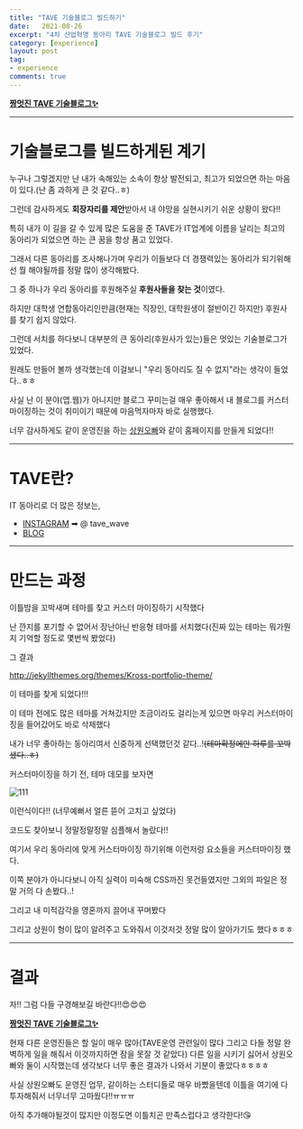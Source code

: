 ```yaml
---
title: "TAVE 기술블로그 빌드하기"
date:   2021-08-26
excerpt: "4차 산업혁명 동아리 TAVE 기술블로그 빌드 후기"
category: [experience]
layout: post
tag:
- experience
comments: true
--- 
```



**[짱멋진 TAVE 기술블로그✨](https://tavewave.github.io/)**   

---

# 기술블로그를 빌드하게된 계기

누구나 그렇겠지만 난 내가 속해있는 소속이 항상 발전되고, 최고가 되었으면 하는 마음이 있다.(난 좀 과하게 큰 것 같다..ㅎ)         

그런데 감사하게도 **회장자리를 제안**받아서 내 야망을 실현시키기 쉬운 상황이 왔다!!    

특히 내가 이 길을 갈 수 있게 많은 도움을 준 TAVE가 IT업계에 이름을 날리는 최고의 동아리가 되었으면 하는 큰 꿈을 항상 품고 있었다.       

그래서 다른 동아리를 조사해나가며 우리가 이들보다 더 경쟁력있는 동아리가 되기위해선 뭘 해야될까를 정말 많이 생각해봤다.   

그 중 하나가 우리 동아리를 후원해주실 **후원사들을 찾는 것**이였다.    

하지만 대학생 연합동아리인만큼(현재는 직장인, 대학원생이 절반이긴 하지만) 후원사를 찾기 쉽지 않았다.      

그런데 서치를 하다보니 대부분의 큰 동아리(후원사가 있는)들은 멋있는 기술블로그가 있었다.     

원래도 만들어 볼까 생각했는데 이걸보니 "우리 동아리도 질 수 없지"라는 생각이 들었다..ㅎㅎ    

사실 난 이 분야(앱.웹)가 아니지만 블로그 꾸미는걸 매우 좋아해서  내 블로그를 커스터마이징하는 것이 취미이기 때문에 마음먹자마자 바로 실행했다.    

너무 감사하게도 같이 운영진을 하는 [상원오빠](https://github.com/s-wlii)와 같이 홈페이지를 만들게 되었다!!

---

# TAVE란?
IT 동아리로 더 많은 정보는,             
* [INSTAGRAM](https://www.instagram.com/tave_wave/) ➡ @ tave_wave        
* [BLOG](https://blog.naver.com/t-ave)        

---

# 만드는 과정
이틀밤을 꼬박새며 테마를 찾고 커스터 마이징하기 시작했다    

난 깐지를 포기할 수 없어서 장난아닌 반응형 테마를 서치했다(진짜 있는 테마는 뭐가뭔지 기억할 정도로 몇번씩 봤었다)    

그 결과     

http://jekyllthemes.org/themes/Kross-portfolio-theme/

이 테마를 찾게 되었다!!!    

이 테마 전에도 많은 테마를 거쳐갔지만 조금이라도 걸리는게 있으면 마우리 커스터마이징을 들어갔어도 바로 삭제했다   

내가 너무 좋아하는 동아리여서 신중하게 선택했던것 같다..!~~(테마확정에만 하루를 꼬박샜다..ㅎ)~~

커스터마이징을 하기 전, 테마 데모를 보자면

![111](https://user-images.githubusercontent.com/76824611/130837130-48c4e865-0f9a-4f9a-99eb-9cd9c477383e.gif)

이런식이다!! (너무예뻐서 얼른 뜯어 고치고 싶었다)    

코드도 찾아보니 정말정말정말 심플해서 놀랐다!!

여기서 우리 동아리에 맞게 커스터마이징 하기위해 이런저렁 요소들을 커스터마이징 했다.   

이쪽 분야가 아니다보니 아직 실력이 미숙해 CSS까진 못건들였지만 그외의 파일은 정말 거의 다 손봤다..!    

그리고 내 미적감각을 영혼까지 끌어내 꾸며봤다      

그리고 상원이 형이 많이 알려주고 도와줘서 이것저것 정말 많이 알아가기도 했다ㅎㅎㅎ    

----

# 결과

자!! 그럼 다들 구경해보길 바란다!!😍😍😍

**[짱멋진 TAVE 기술블로그✨](https://tavewave.github.io/)**    

현재 다른 운영진들은 할 일이 매우 많아(TAVE운영 관련일이 많다 그리고 다들 정말 완벽하게 일을 해줘서 이것까지하면 잠을 못잘 것 같았다) 다른 일을 시키기 싫어서 상원오빠와 둘이 시작했는데 생각보다 너무 좋은 결과가 나와서 기분이 좋았다ㅎㅎㅎㅎ

사실 상원오빠도 운영진 업무, 같이하는 스터디들로 매우 바빴을텐데 이틀을 여기에 다 투자해줘서 너무너무 고마웠다!!ㅠㅠㅠ   

아직 추가해야될것이 많지만 이정도면 이틀치곤 만족스럽다고 생각한다!😘





